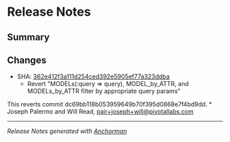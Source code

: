 # Release Notes

## Summary

## Changes

* SHA: [362e412f3a111d254ced392e5905ef77a323ddba](git@github.com:cloudfoundry/cfou/commit/362e412f3a111d254ced392e5905ef77a323ddba)
    * Revert "MODELs(:query => query), MODEL_by_ATTR, and MODELs_by_ATTR filter by appropriate query params"

This reverts commit dc69bb118b053959649b70f395d0868e7f4bd9dd.
    * Joseph Palermo and Will Read, pair+joseph+will@pivotallabs.com


------

_Release Notes generated with [Anchorman](http://github.com/infews/anchorman)_
